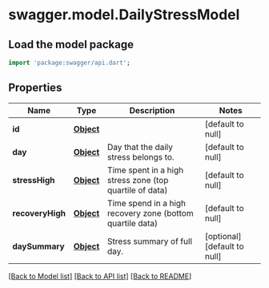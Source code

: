 # swagger.model.DailyStressModel

## Load the model package
```dart
import 'package:swagger/api.dart';
```

## Properties
Name | Type | Description | Notes
------------ | ------------- | ------------- | -------------
**id** | [**Object**](Object.md) |  | [default to null]
**day** | [**Object**](Object.md) | Day that the daily stress belongs to. | [default to null]
**stressHigh** | [**Object**](Object.md) | Time spent in a high stress zone (top quartile of data) | [default to null]
**recoveryHigh** | [**Object**](Object.md) | Time spend in a high recovery zone (bottom quartile data) | [default to null]
**daySummary** | [**Object**](Object.md) | Stress summary of full day. | [optional] [default to null]

[[Back to Model list]](../README.md#documentation-for-models) [[Back to API list]](../README.md#documentation-for-api-endpoints) [[Back to README]](../README.md)

